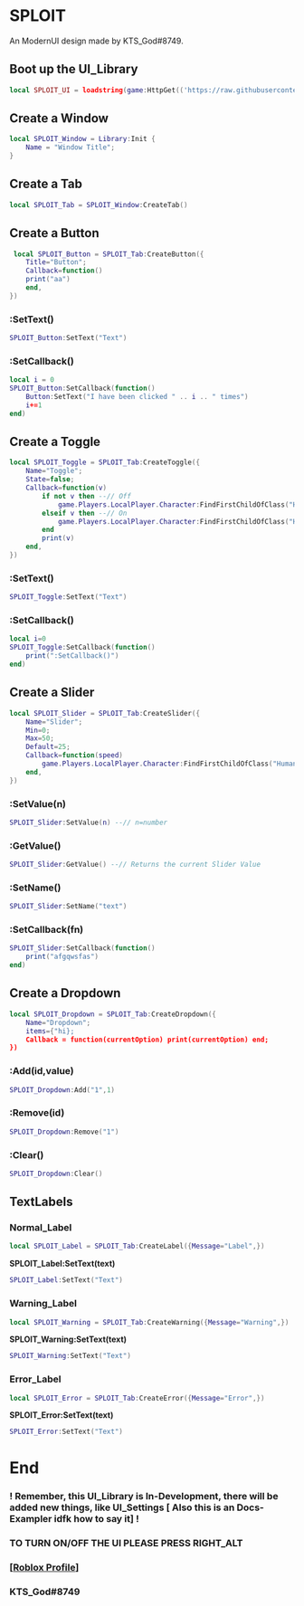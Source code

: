 # __SPLOIT__
An ModernUI design made by KTS_God#8749.
## Boot up the UI_Library 

```lua
local SPLOIT_UI = loadstring(game:HttpGet(('https://raw.githubusercontent.com/KTSGod/SPLOIT/main/source.lua')))()
```
## Create a Window

```lua
local SPLOIT_Window = Library:Init {
	Name = "Window Title";
}
```

## Create a Tab

```lua
local SPLOIT_Tab = SPLOIT_Window:CreateTab()
```

## Create a Button

```lua
 local SPLOIT_Button = SPLOIT_Tab:CreateButton({
	Title="Button";
	Callback=function()
	print("aa")
	end,
})
```
### :SetText()

```lua
SPLOIT_Button:SetText("Text")
```
### :SetCallback()

```lua
local i = 0
SPLOIT_Button:SetCallback(function()
	Button:SetText("I have been clicked " .. i .. " times")
	i+=1
end)
```

## Create a Toggle

```lua
local SPLOIT_Toggle = SPLOIT_Tab:CreateToggle({
	Name="Toggle";
	State=false;
	Callback=function(v)
		if not v then --// Off
			game.Players.LocalPlayer.Character:FindFirstChildOfClass("Humanoid").WalkSpeed=0
		elseif v then --// On
			game.Players.LocalPlayer.Character:FindFirstChildOfClass("Humanoid").WalkSpeed=99999
		end
		print(v)
	end,
})
```
### :SetText()
```lua
SPLOIT_Toggle:SetText("Text")
```
### :SetCallback()
```lua
local i=0
SPLOIT_Toggle:SetCallback(function()
	print(":SetCallback()")
end)
```

## Create a Slider

```lua
local SPLOIT_Slider = SPLOIT_Tab:CreateSlider({
	Name="Slider";
	Min=0;
	Max=50;
	Default=25;
	Callback=function(speed)
		game.Players.LocalPlayer.Character:FindFirstChildOfClass("Humanoid").WalkSpeed=speed
	end,
})
```
### :SetValue(n)

```lua
SPLOIT_Slider:SetValue(n) --// n=number
```
### :GetValue()
```lua
SPLOIT_Slider:GetValue() --// Returns the current Slider Value
```
### :SetName()
```lua
SPLOIT_Slider:SetName("text")
```
### :SetCallback(fn)
```lua
SPLOIT_Slider:SetCallback(function()
	print("afgqwsfas")
end)
```
## Create a Dropdown
```lua
local SPLOIT_Dropdown = SPLOIT_Tab:CreateDropdown({
	Name="Dropdown";
	items={"hi};
	Callback = function(currentOption) print(currentOption) end;
})
```
### :Add(id,value)
```lua
SPLOIT_Dropdown:Add("1",1)
```
### :Remove(id)
```lua
SPLOIT_Dropdown:Remove("1")
```
### :Clear()
```lua
SPLOIT_Dropdown:Clear()
```

## TextLabels

### __Normal_Label__
```lua
local SPLOIT_Label = SPLOIT_Tab:CreateLabel({Message="Label",})
```

__SPLOIT_Label:SetText(text)__

```lua
SPLOIT_Label:SetText("Text")
```

### __Warning_Label__

```lua
local SPLOIT_Warning = SPLOIT_Tab:CreateWarning({Message="Warning",})
```

__SPLOIT_Warning:SetText(text)__
```lua
SPLOIT_Warning:SetText("Text")
```
### __Error_Label__

```lua
local SPLOIT_Error = SPLOIT_Tab:CreateError({Message="Error",})
```

__SPLOIT_Error:SetText(text)__

```lua
SPLOIT_Error:SetText("Text")
```

# End

### ! Remember, this UI_Library is In-Development, there will be added new things, like UI_Settings [ Also this is an Docs-Exampler idfk how to say it] !

### TO TURN ON/OFF THE UI PLEASE PRESS RIGHT_ALT

### [[Roblox Profile](https://www.roblox.com/users/3527498133/profile)]
### KTS_God#8749
